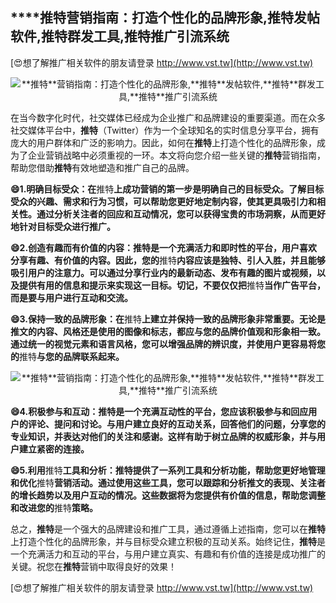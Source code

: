## ****推特**营销指南：打造个性化的品牌形象,**推特**发帖软件,**推特**群发工具,**推特**推广引流系统**

[😍想了解推广相关软件的朋友请登录 http://www.vst.tw](http://www.vst.tw)

 <center><img src="https://vst.tw/MP4/tuiguang/png/6.png" alt="**推特**营销指南：打造个性化的品牌形象,**推特**发帖软件,**推特**群发工具,**推特**推广引流系统"></center>

在当今数字化时代，社交媒体已经成为企业推广和品牌建设的重要渠道。而在众多社交媒体平台中，**推特**（Twitter）作为一个全球知名的实时信息分享平台，拥有庞大的用户群体和广泛的影响力。因此，如何在**推特**上打造个性化的品牌形象，成为了企业营销战略中必须重视的一环。本文将向您介绍一些关键的**推特**营销指南，帮助您借助**推特**有效地塑造和推广自己的品牌。

**😄1.明确目标受众：在**推特**上成功营销的第一步是明确自己的目标受众。了解目标受众的兴趣、需求和行为习惯，可以帮助您更好地定制内容，使其更具吸引力和相关性。通过分析关注者的回应和互动情况，您可以获得宝贵的市场洞察，从而更好地针对目标受众进行推广。**

**😄2.创造有趣而有价值的内容：**推特**是一个充满活力和即时性的平台，用户喜欢分享有趣、有价值的内容。因此，您的**推特**内容应该是独特、引人入胜，并且能够吸引用户的注意力。可以通过分享行业内的最新动态、发布有趣的图片或视频，以及提供有用的信息和提示来实现这一目标。切记，不要仅仅把**推特**当作广告平台，而是要与用户进行互动和交流。**

**😄3.保持一致的品牌形象：在**推特**上建立并保持一致的品牌形象非常重要。无论是推文的内容、风格还是使用的图像和标志，都应与您的品牌价值观和形象相一致。通过统一的视觉元素和语言风格，您可以增强品牌的辨识度，并使用户更容易将您的**推特**与您的品牌联系起来。**

 <center><img src="https://vst.tw/MP4/tuiguang/png/8.png" alt="**推特**营销指南：打造个性化的品牌形象,**推特**发帖软件,**推特**群发工具,**推特**推广引流系统"></center>

**😄4.积极参与和互动：**推特**是一个充满互动性的平台，您应该积极参与和回应用户的评论、提问和讨论。与用户建立良好的互动关系，回答他们的问题，分享您的专业知识，并表达对他们的关注和感谢。这样有助于树立品牌的权威形象，并与用户建立紧密的连接。**

**😄5.利用**推特**工具和分析：**推特**提供了一系列工具和分析功能，帮助您更好地管理和优化**推特**营销活动。通过使用这些工具，您可以跟踪和分析推文的表现、关注者的增长趋势以及用户互动的情况。这些数据将为您提供有价值的信息，帮助您调整和改进您的**推特**策略。**

总之，**推特**是一个强大的品牌建设和推广工具，通过遵循上述指南，您可以在**推特**上打造个性化的品牌形象，并与目标受众建立积极的互动关系。始终记住，**推特**是一个充满活力和互动的平台，与用户建立真实、有趣和有价值的连接是成功推广的关键。祝您在**推特**营销中取得良好的效果！

[😍想了解推广相关软件的朋友请登录 http://www.vst.tw](http://www.vst.tw)



